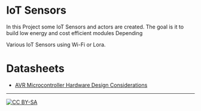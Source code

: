 # IoT Sensors

In this Project some IoT Sensors and actors are created. The goal is it to build low energy and cost efficient modules Depending

Various IoT Sensors using Wi-Fi or Lora.


# Datasheets

- [AVR Microcontroller Hardware Design Considerations](https://www.microchip.com/wwwAppNotes/AppNotes.aspx?appnote=en591472)

----

[![CC BY-SA](https://licensebuttons.net/l/by-sa/3.0/88x31.png)](https://creativecommons.org/licenses/by-sa/4.0/)
